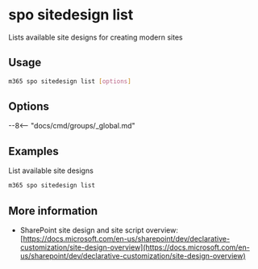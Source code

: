 # spo sitedesign list

Lists available site designs for creating modern sites

## Usage

```sh
m365 spo sitedesign list [options]
```

## Options

--8<-- "docs/cmd/groups/_global.md"

## Examples

List available site designs

```sh
m365 spo sitedesign list
```

## More information

- SharePoint site design and site script overview: [https://docs.microsoft.com/en-us/sharepoint/dev/declarative-customization/site-design-overview](https://docs.microsoft.com/en-us/sharepoint/dev/declarative-customization/site-design-overview)
